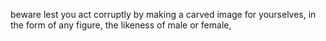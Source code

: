 beware lest you act corruptly by making a carved image for yourselves, in the form of any figure, the likeness of male or female,
